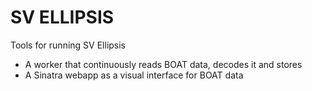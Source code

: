 SV ELLIPSIS
===========

Tools for running SV Ellipsis


* A worker that continuously reads BOAT data, decodes it and stores
* A Sinatra webapp as a visual interface for BOAT data
